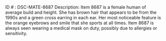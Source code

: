ID # : DSC-MATE-8687
Description: Item 8687 is a female human of average build and height. She has brown hair that appears to be from the 1990s and a green cross earring in each ear. Her most noticeable feature is the orange eyebrows and smile that she sports at all times. Item 8687 is always seen wearing a medical mask on duty, possibly due to allergies or sensitivity.